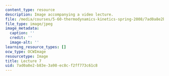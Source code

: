 ```yaml
---
content_type: resource
description: Image accompanying a video lecture.
file: /media/courses/5-60-thermodynamics-kinetics-spring-2008/7ad0a8e2b83e3a98ec8cf2ff773c61c8_lec07_th.jpg
file_type: image/jpeg
image_metadata:
  caption: ''
  credit: ''
  image-alt: ''
learning_resource_types: []
ocw_type: OCWImage
resourcetype: Image
title: Lecture 7
uid: 7ad0a8e2-b83e-3a98-ec8c-f2ff773c61c8
---
```

